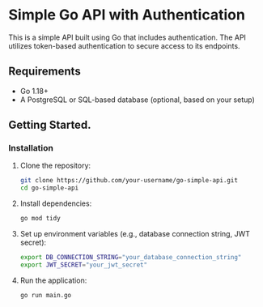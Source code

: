 # Simple Go API with Authentication

This is a simple API built using Go that includes authentication. The API utilizes token-based authentication to secure access to its endpoints.


## Requirements

- Go 1.18+
- A PostgreSQL or SQL-based database (optional, based on your setup)

## Getting Started.

### Installation

1. Clone the repository:

    ```bash
    git clone https://github.com/your-username/go-simple-api.git
    cd go-simple-api
    ```

2. Install dependencies:

    ```bash
    go mod tidy
    ```

3. Set up environment variables (e.g., database connection string, JWT secret):

    ```bash
    export DB_CONNECTION_STRING="your_database_connection_string"
    export JWT_SECRET="your_jwt_secret"
    ```

4. Run the application:

    ```bash
    go run main.go
    ```


